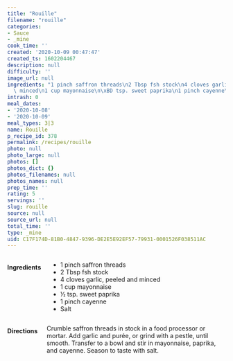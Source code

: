 ```yaml
---
title: "Rouille"
filename: "rouille"
categories:
- Sauce
- _mine
cook_time: ''
created: '2020-10-09 00:47:47'
created_ts: 1602204467
description: null
difficulty: ''
image_url: null
ingredients: "1 pinch saffron threads\n2 Tbsp fsh stock\n4 cloves garlic, peeled and\
  \ minced\n1 cup mayonnaise\n\xBD tsp. sweet paprika\n1 pinch cayenne\nSalt"
intrash: 0
meal_dates:
- '2020-10-08'
- '2020-10-09'
meal_types: 3|3
name: Rouille
p_recipe_id: 378
permalink: /recipes/rouille
photo: null
photo_large: null
photos: []
photos_dict: {}
photos_filenames: null
photos_names: null
prep_time: ''
rating: 5
servings: ''
slug: rouille
source: null
source_url: null
total_time: ''
type: _mine
uid: C17F174D-81B0-4847-9396-DE2E5E92EF57-79931-0001526F038511AC
---
```

<div class="large-8 medium-7 columns" id="writeup">	</div><!-- #writeup -->
</div><!-- #row-one -->
<div class="row" id="row-two">	<div class="medium-4 small-5 columns"><h4 id="ingredients">Ingredients</h4><div class="box box-ingredients content"><ul>
<li>1 pinch saffron threads</li>
<li>2 Tbsp fsh stock</li>
<li>4 cloves garlic, peeled and minced</li>
<li>1 cup mayonnaise</li>
<li>½ tsp. sweet paprika</li>
<li>1 pinch cayenne</li>
<li>Salt</li>
</ul>
</div>	</div>	<div class="medium-6 small-7 columns"><h4 id="directions">Directions</h4><div class="box box-directions content"><p>Crumble saffron threads in stock in a food processor or mortar. Add garlic and purée, or grind with a pestle, until smooth. Transfer to a bowl and stir in mayonnaise, paprika, and cayenne. Season to taste with salt.</p>
</div>	</div>	<div class="medium-2 columns" id="photo-sidebar">
